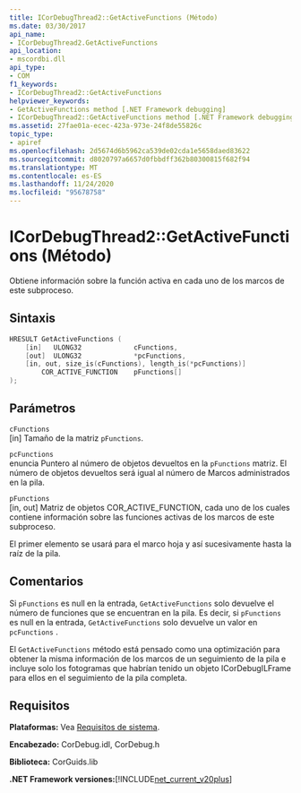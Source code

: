 ```yaml
---
title: ICorDebugThread2::GetActiveFunctions (Método)
ms.date: 03/30/2017
api_name:
- ICorDebugThread2.GetActiveFunctions
api_location:
- mscordbi.dll
api_type:
- COM
f1_keywords:
- ICorDebugThread2::GetActiveFunctions
helpviewer_keywords:
- GetActiveFunctions method [.NET Framework debugging]
- ICorDebugThread2::GetActiveFunctions method [.NET Framework debugging]
ms.assetid: 27fae01a-ecec-423a-973e-24f8de55826c
topic_type:
- apiref
ms.openlocfilehash: 2d5674d6b5962ca539de02cda1e5658daed83622
ms.sourcegitcommit: d8020797a6657d0fbbdff362b80300815f682f94
ms.translationtype: MT
ms.contentlocale: es-ES
ms.lasthandoff: 11/24/2020
ms.locfileid: "95678758"
---
```

# <a name="icordebugthread2getactivefunctions-method"></a>ICorDebugThread2::GetActiveFunctions (Método)

Obtiene información sobre la función activa en cada uno de los marcos de este subproceso.  
  
## <a name="syntax"></a>Sintaxis  
  
```cpp  
HRESULT GetActiveFunctions (  
    [in]   ULONG32             cFunctions,  
    [out]  ULONG32             *pcFunctions,  
    [in, out, size_is(cFunctions), length_is(*pcFunctions)]  
        COR_ACTIVE_FUNCTION    pFunctions[]  
);  
```  
  
## <a name="parameters"></a>Parámetros  

 `cFunctions`  
 [in] Tamaño de la matriz `pFunctions`.  
  
 `pcFunctions`  
 enuncia Puntero al número de objetos devueltos en la `pFunctions` matriz. El número de objetos devueltos será igual al número de Marcos administrados en la pila.  
  
 `pFunctions`  
 [in, out] Matriz de objetos COR_ACTIVE_FUNCTION, cada uno de los cuales contiene información sobre las funciones activas de los marcos de este subproceso.  
  
 El primer elemento se usará para el marco hoja y así sucesivamente hasta la raíz de la pila.  
  
## <a name="remarks"></a>Comentarios  

 Si `pFunctions` es null en la entrada, `GetActiveFunctions` solo devuelve el número de funciones que se encuentran en la pila. Es decir, si `pFunctions` es null en la entrada, `GetActiveFunctions` solo devuelve un valor en `pcFunctions` .  
  
 El `GetActiveFunctions` método está pensado como una optimización para obtener la misma información de los marcos de un seguimiento de la pila e incluye solo los fotogramas que habrían tenido un objeto ICorDebugILFrame para ellos en el seguimiento de la pila completa.  
  
## <a name="requirements"></a>Requisitos  

 **Plataformas:** Vea [Requisitos de sistema](../../get-started/system-requirements.md).  
  
 **Encabezado:** CorDebug.idl, CorDebug.h  
  
 **Biblioteca:** CorGuids.lib  
  
 **.NET Framework versiones:**[!INCLUDE[net_current_v20plus](../../../../includes/net-current-v20plus-md.md)]
